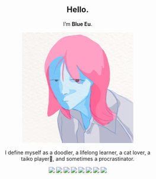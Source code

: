 <div align="center">
<h2>Hello.</h2> 
<p>
I’m <b>Blue Eu</b>.
</p>
<img src="./../../img/yuu1.jpg" width="300" height="300" alt="euisblue" />
<p class="desc">
I define myself as a doodler, <wbr>a lifelong learner, <wbr>a cat lover, <wbr>a taiko player🥁, and sometimes a <wbr>procrastinator.
</p>
</div>
 
<style>
.desc {
    max-width: 400px;
}
.stack {
    margin: 0;
    padding: 0;
    width:auto;
    line-height: 10px;
}

.stack img {
    margin: 0 2px;
}
.stack img:hover {
    cursor: default;
}

h3 {
    margin: 0 0 10px 0 !important;
}

</style>

<div class="stack">
    <div align="center">
    <!-- <h3>Tech Stack. </h3>  -->
    <div style="display: flex; justify-content: center;">
    <img src="https://img.shields.io/badge/C++-00599C?style=flat-square&logo=C%2B%2B&logoColor=white"/>
    <img src="https://img.shields.io/badge/C-A8B9CC?style=flat-square&logo=C&logoColor=white"/>
    <!-- </div> -->
    <!-- <div style="display: flex; justify-content: center;"> -->
    <img src="https://img.shields.io/badge/CSS3-1572B6?style=flat-square&logo=CSS3&logoColor=white"/>
    <img src="https://img.shields.io/badge/JavaScript-F7DF1E?style=flat-square&logo=JavaScript&logoColor=white"/>
    <img src="https://img.shields.io/badge/HTML5-E34F26?style=flat-square&logo=html5&logoColor=white"/>
    <!-- </div> -->
    <!-- <div style="display: flex; justify-content: center;"> -->
    <!-- <img src="https://img.shields.io/badge/Python-0A66c2?style=flat-square&logo=python&logoColor=white"/> -->
    <img src="https://img.shields.io/badge/Node.js-339933?style=flat-square&logo=node-dot-js&logoColor=white"/>
    <!-- <img src="https://img.shields.io/badge/Ruby-CC0000?style=flat-square&logo=ruby&logoColor=white"/> -->
    <!-- </div> -->
    <!-- <div style="display: flex; justify-content: center;"> -->
    <img src="https://img.shields.io/badge/jira-0052CC?style=flat-square&logo=jira&logoColor=white"/>
    <img src="https://img.shields.io/badge/Lightsail-333664?style=flat-square&logo=amazon-aws&logoColor=white"/>
    </div>
    <!-- <br> -->
    <!-- <img src="https://img.shields.io/badge/^%20Techs that I've used before%20^-f5f5f5?style=flat-square"/> -->
<!-- <hr> -->
</div>
